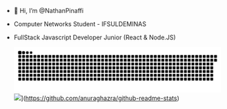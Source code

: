 - 👋 Hi, I’m @NathanPinaffi
- Computer Networks Student - IFSULDEMINAS
- FullStack Javascript Developer Junior (React & Node.JS)

  ![Snake animation](https://github.com/nathanpinaffi/nathanpinaffi/blob/output/github-contribution-grid-snake.svg)
  ![](https://github-readme-stats.vercel.app/api?username=Nathan-Pinaffi&show_icons=true&theme=tokyonight&border_radius=10px)](https://github.com/anuraghazra/github-readme-stats)
